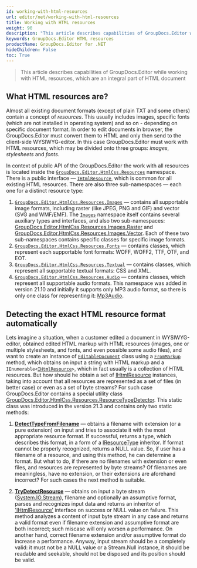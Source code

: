 ```yaml
---
id: working-with-html-resources
url: editor/net/working-with-html-resources
title: Working with HTML resources
weight: 90
description: "This article describes capabilities of GroupDocs.Editor while working with HTML resources, which are an integral part of HTML document"
keywords: GroupDocs.Editor HTML resources
productName: GroupDocs.Editor for .NET
hideChildren: False
toc: True
---
```

> This article describes capabilities of GroupDocs.Editor while working with HTML resources, which are an integral part of HTML document


## What HTML resources are?
Almost all existing document formats (except of plain TXT and some others) contain a concept of _resources_. This usually includes images, specific fonts (which are not installed in operating system) and so on - depending on specific document format. In order to edit documents in browser, the GroupDocs.Editor must convert them to HTML and only then send to the client-side WYSIWYG-editor. In this case GroupDocs.Editor must work with HTML resources, which may be divided onto three groups: _images_, _stylesheets_ and _fonts_.

In context of public API of the GroupDocs.Editor the work with all resources is located inside the [`GroupDocs.Editor.HtmlCss.Resources`](https://apireference.groupdocs.com/editor/net/groupdocs.editor.htmlcss.resources/index) namespace. There is a public interface — [`IHtmlResource`](https://apireference.groupdocs.com/editor/net/groupdocs.editor.htmlcss.resources/ihtmlresource), which is common for all existing HTML resources. There are also three sub-namespaces — each one for a distinct resource type:

1. [`GroupDocs.Editor.HtmlCss.Resources.Images`](https://apireference.groupdocs.com/editor/net/groupdocs.editor.htmlcss.resources.images/index) — contains all supportable image formats, including raster (like JPEG, PNG and GIF) and vector (SVG and WMF/EMF). The [`Images`](https://apireference.groupdocs.com/editor/net/groupdocs.editor.htmlcss.resources.images) namespace itself contains several auxiliary types and interfaces, and also two sub-namespaces: [GroupDocs.Editor.HtmlCss.Resources.Images.Raster](https://apireference.groupdocs.com/editor/net/groupdocs.editor.htmlcss.resources.images.raster) and [GroupDocs.Editor.HtmlCss.Resources.Images.Vector](https://apireference.groupdocs.com/editor/net/groupdocs.editor.htmlcss.resources.images.vector). Each of these two sub-namespaces contains specific classes for specific image formats.
2. [`GroupDocs.Editor.HtmlCss.Resources.Fonts`](https://apireference.groupdocs.com/editor/net/groupdocs.editor.htmlcss.resources.fonts) — contains classes, which represent each supportable font formats: WOFF, WOFF2, TTF, OTF, and EOT.
3. [`GroupDocs.Editor.HtmlCss.Resources.Textual`](https://apireference.groupdocs.com/editor/net/groupdocs.editor.htmlcss.resources.textual) — contains classes, which represent all supportable textual formats: CSS and XML.
4. [`GroupDocs.Editor.HtmlCss.Resources.Audio`](https://apireference.groupdocs.com/editor/net/groupdocs.editor.htmlcss.resources.audio) — contains classes, which represent all supportable audio formats. This namespace was added in version 21.10 and initially it supports only MP3 audio format, so there is only one class for representing it: [Mp3Audio](https://apireference.groupdocs.com/editor/net/groupdocs.editor.htmlcss.resources.audio/mp3audio).

## Detecting the exact HTML resource format automatically

Lets imagine a situation, when a customer edited a document in WYSIWYG-editor, obtained edited HTML markup with HTML resources (images, one or multiple stylesheets, and fonts, and even possible some audio files), and want to create an instance of [`EditableDocument`](https://apireference.groupdocs.com/net/editor/groupdocs.editor/editabledocument) class using a [`FromMarkup`](https://apireference.groupdocs.com/net/editor/groupdocs.editor/editabledocument/methods/frommarkup) method, which obtains on input a string with HTML markup and a <code>IEnumerable&lt;<a href="https://apireference.groupdocs.com/editor/net/groupdocs.editor.htmlcss.resources/ihtmlresource">IHtmlResource</a>&gt;</code>, which in fact usually is a collection of HTML resources. But how should he obtain a set of [IHtmlResource](https://apireference.groupdocs.com/editor/net/groupdocs.editor.htmlcss.resources/ihtmlresource) instances, taking into account that all resources are represented as a set of files (in better case) or even as a set of byte streams? For such case GroupDocs.Editor contains a special utility class [GroupDocs.Editor.HtmlCss.Resources.ResourceTypeDetector](https://apireference.groupdocs.com/editor/net/groupdocs.editor.htmlcss.resources/resourcetypedetector). This static class was introduced in the version 21.3 and contains only two static methods:

1. [**DetectTypeFromFilename**](https://apireference.groupdocs.com/editor/net/groupdocs.editor.htmlcss.resources/resourcetypedetector/methods/detecttypefromfilename) — obtains a filename with extension (or a pure extension) on input and tries to associate it with the most appropriate resource format. If successful, returns a type, which describes this format, in a form of a [IResourceType](https://apireference.groupdocs.com/editor/net/groupdocs.editor.htmlcss.resources/iresourcetype) inheritor. If format cannot be properly recognized, returns a NULL value. So, if user has a filename of a resource, and using this method, he can determine a format. But what to do, if there are no filenames with extension or even files, and resources are represented by byte streams? Of filenames are meaningless, have no extension, or their extensions are aforehand incorrect? For such cases the next method is suitable.

2. [**TryDetectResource**](https://apireference.groupdocs.com/editor/net/groupdocs.editor.htmlcss.resources/resourcetypedetector/methods/trydetectresource) — obtains on input a byte stream ([System.IO.Stream](http://msdn2.microsoft.com/en-us/library/8f86tw9e)), filename and optionally an assumptive format, parses and recognizes input data and returns an inheritor of ['IHtmlResource'](https://apireference.groupdocs.com/editor/net/groupdocs.editor.htmlcss.resources/ihtmlresource) interface on success or NULL value on failure. This method analyzes a content of input byte stream in any case and returns a valid format even if filename extension and assumptive format are both incorrect; such miscase will only worsen a performance. On another hand, correct filename extension and/or assumptive format do increase a performance. Anyway, input stream should be a completely valid: it must not be a NULL value or a Stream.Null instance, it should be readable and seekable, should not be disposed and its position should be valid.
